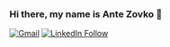 ### Hi there, my name is Ante Zovko 👋

[![Gmail](https://img.shields.io/badge/Email-Contact-red?style=for-the-badge&logo=gmail&labelColor=black)](https://mail.google.com/mail/u/0/?view=cm&fs=1&to=antezovko.az@gmail.com&tf=1)
[![LinkedIn Follow](https://img.shields.io/badge/LinkedIn-Connect-blue?style=for-the-badge&logo=LinkedIn)](https://www.linkedin.com/in/antezovko/)

